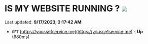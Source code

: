 # IS MY WEBSITE RUNNING ? [![](https://img.shields.io/static/v1?label=Sponsor&message=%E2%9D%A4&logo=GitHub&color=%23fe8e86)](https://github.com/sponsors/<username>)

Last updated: **9/17/2023, 3:17:42 AM**

- `GET` [https://youssefservice.me](https://youssefservice.me) - **Up** (680ms)
